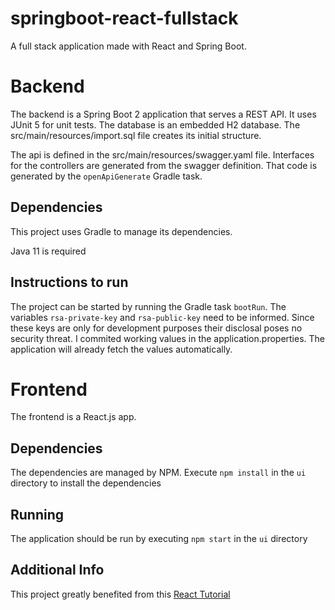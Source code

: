 # springboot-react-fullstack

A full stack application made with React and Spring Boot.

# Backend

The backend is a Spring Boot 2 application that serves a REST API. It uses JUnit 5 for unit tests. The database is an embedded H2 database. The src/main/resources/import.sql file creates its initial structure.

The api is defined in the src/main/resources/swagger.yaml file. Interfaces for the controllers are generated from the swagger definition. That code is generated by the `openApiGenerate` Gradle task.

## Dependencies

This project uses Gradle to manage its dependencies.

Java 11 is required

## Instructions to run

The project can be started by running the Gradle task `bootRun`. The variables `rsa-private-key` and `rsa-public-key` need to be informed. Since these keys are only for development purposes their disclosal poses no security threat. I commited working values in the application.properties. The application will already fetch the values automatically.


# Frontend 

The frontend is a React.js app.

## Dependencies

The dependencies are managed by NPM. Execute `npm install` in the `ui` directory to install the dependencies

## Running

The application should be run by executing `npm start` in the `ui` directory

## Additional Info

This project greatly benefited from this [React Tutorial](https://developer.okta.com/blog/2018/07/10/build-a-basic-crud-app-with-node-and-react)
